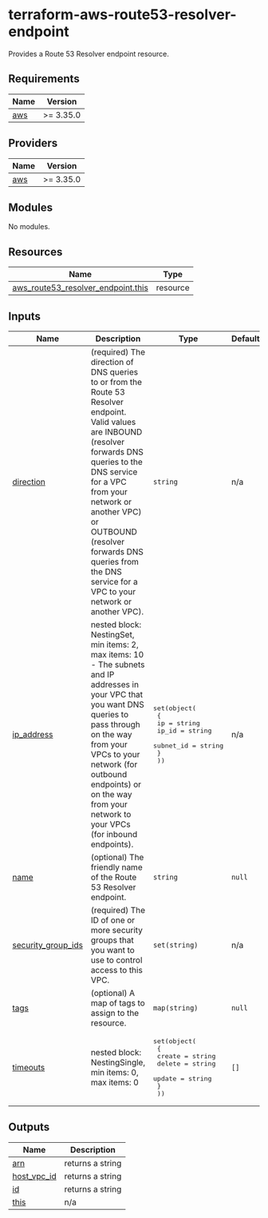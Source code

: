 # terraform-aws-route53-resolver-endpoint

Provides a Route 53 Resolver endpoint resource.

<!-- BEGIN_TF_DOCS -->
## Requirements

| Name                                                    | Version   |
| ------------------------------------------------------- | --------- |
| <a name="requirement_aws"></a> [aws](#requirement\_aws) | >= 3.35.0 |

## Providers

| Name                                              | Version   |
| ------------------------------------------------- | --------- |
| <a name="provider_aws"></a> [aws](#provider\_aws) | >= 3.35.0 |

## Modules

No modules.

## Resources

| Name                                                                                                                                        | Type     |
| ------------------------------------------------------------------------------------------------------------------------------------------- | -------- |
| [aws_route53_resolver_endpoint.this](https://registry.terraform.io/providers/hashicorp/aws/latest/docs/resources/route53_resolver_endpoint) | resource |

## Inputs

| Name                                                                                         | Description                                                                                                                                                                                                                                                                                                          | Type                                                                                                                                 | Default | Required |
| -------------------------------------------------------------------------------------------- | -------------------------------------------------------------------------------------------------------------------------------------------------------------------------------------------------------------------------------------------------------------------------------------------------------------------- | ------------------------------------------------------------------------------------------------------------------------------------ | ------- | :------: |
| <a name="input_direction"></a> [direction](#input\_direction)                                | (required) The direction of DNS queries to or from the Route 53 Resolver endpoint. Valid values are INBOUND (resolver forwards DNS queries to the DNS service for a VPC from your network or another VPC) or OUTBOUND (resolver forwards DNS queries from the DNS service for a VPC to your network or another VPC). | `string`                                                                                                                             | n/a     |   yes    |
| <a name="input_ip_address"></a> [ip\_address](#input\_ip\_address)                           | nested block: NestingSet, min items: 2, max items: 10 - The subnets and IP addresses in your VPC that you want DNS queries to pass through on the way from your VPCs to your network (for outbound endpoints) or on the way from your network to your VPCs (for inbound endpoints).                                  | <pre>set(object(<br>    {<br>      ip        = string<br>      ip_id     = string<br>      subnet_id = string<br>    }<br>  ))</pre> | n/a     |   yes    |
| <a name="input_name"></a> [name](#input\_name)                                               | (optional) The friendly name of the Route 53 Resolver endpoint.                                                                                                                                                                                                                                                      | `string`                                                                                                                             | `null`  |    no    |
| <a name="input_security_group_ids"></a> [security\_group\_ids](#input\_security\_group\_ids) | (required) The ID of one or more security groups that you want to use to control access to this VPC.                                                                                                                                                                                                                 | `set(string)`                                                                                                                        | n/a     |   yes    |
| <a name="input_tags"></a> [tags](#input\_tags)                                               | (optional) A map of tags to assign to the resource.                                                                                                                                                                                                                                                                  | `map(string)`                                                                                                                        | `null`  |    no    |
| <a name="input_timeouts"></a> [timeouts](#input\_timeouts)                                   | nested block: NestingSingle, min items: 0, max items: 0                                                                                                                                                                                                                                                              | <pre>set(object(<br>    {<br>      create = string<br>      delete = string<br>      update = string<br>    }<br>  ))</pre>          | `[]`    |    no    |

## Outputs

| Name                                                                      | Description      |
| ------------------------------------------------------------------------- | ---------------- |
| <a name="output_arn"></a> [arn](#output\_arn)                             | returns a string |
| <a name="output_host_vpc_id"></a> [host\_vpc\_id](#output\_host\_vpc\_id) | returns a string |
| <a name="output_id"></a> [id](#output\_id)                                | returns a string |
| <a name="output_this"></a> [this](#output\_this)                          | n/a              |
<!-- END_TF_DOCS -->
